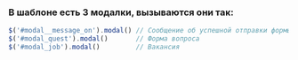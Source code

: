 ### В шаблоне есть 3 модалки, вызываются они так:

```javascript
$('#modal__message_on').modal() // Сообщение об успешной отправки формы
$('#modal_quest').modal()       // Форма вопроса   
$('#modal_job').modal()         // Вакансия   
```